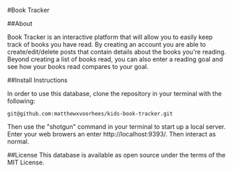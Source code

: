 #Book Tracker

##About

Book Tracker is an interactive platform that will allow you to easily keep track of books you have read. By creating an account you are able to create/edit/delete posts that contain details about the books you're reading. Beyond creating a list of books read, you can also enter a reading goal and see how your books read compares to your goal. 

##Install Instructions

In order to use this database, clone the repository in your terminal with the following:

`git@github.com:matthewxvoorhees/kids-book-tracker.git`

Then use the "shotgun" command in your terminal to start up a local server. Enter your web browers an enter http://localhost:9393/. Then interact as normal.

##License
This database is available as open source under the terms of the MIT License.
